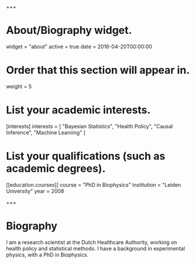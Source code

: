 +++
# About/Biography widget.
widget = "about"
active = true
date = 2016-04-20T00:00:00

# Order that this section will appear in.
weight = 5

# List your academic interests.
[interests]
  interests = [
    "Bayesian Statistics",
    "Health Policy",
    "Causal Inference",
"Machine Learning"
  ]

# List your qualifications (such as academic degrees).
[[education.courses]]
  course = "PhD in Biophysics"
  institution = "Leiden University"
  year = 2008
 
+++

# Biography

I am a research scientist at the Dutch Healthcare Authority, working on health policy and statistical methods.
I have a background in experimental physics, with a PhD in Biophysics.